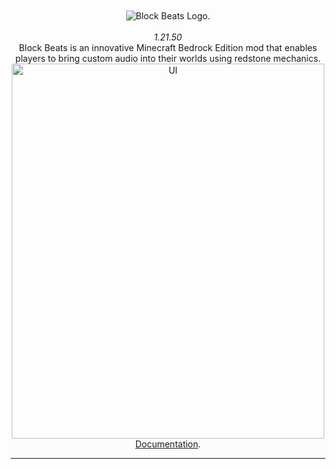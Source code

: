 <div align="center">
  <br><br>
  <div>
  <img src="https://i.imgur.com/J4p6hra.png" alt="Block Beats Logo.">
  <br><br>
    <em>1.21.50</em>
    <br>
   Block Beats is an innovative Minecraft Bedrock Edition mod that enables players to bring custom audio into their worlds using redstone mechanics.
     <br>
    <img src="https://i.imgur.com/11Ksjng.png" alt="UI" width="500" height="600">
    <br>
    <a href="">Documentation</a>.</p>
    
  </div>
</div>
<hr>

